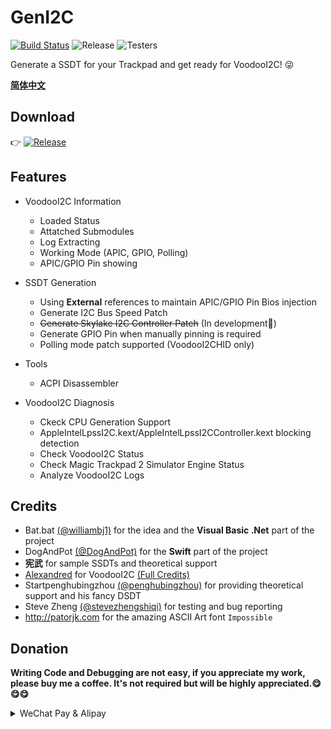 # GenI2C

[![Build Status](https://dev.azure.com/UndefinedSS/GenI2C/_apis/build/status/williambj1.GenI2C?branchName=master)](https://dev.azure.com/UndefinedSS/GenI2C/_build/latest?definitionId=1&branchName=master)
![Release](https://img.shields.io/github/release/williambj1/GenI2C.svg)
![Testers](https://img.shields.io/badge/Testers-Welcome-brightgreen.svg)

Generate a SSDT for your Trackpad and get ready for VoodooI2C! 😜

**[简体中文](https://github.com/williambj1/GenI2C/wiki/Readme-CN)**

## Download

👉 [![Release](https://img.shields.io/github/release/williambj1/GenI2C.svg)](https://github.com/williambj1/GenI2C/releases)

## Features

- VoodooI2C Information
  - Loaded Status
  - Attatched Submodules
  - Log Extracting
  - Working Mode (APIC, GPIO, Polling)
  - APIC/GPIO Pin showing

- SSDT Generation
  - Using **External** references to maintain APIC/GPIO Pin Bios injection
  - Generate I2C Bus Speed Patch
  - ~~Generate Skylake I2C Controller Patch~~ (In development🚧)
  - Generate GPIO Pin when manually pinning is required
  - Polling mode patch supported (VoodooI2CHID only)

- Tools
  - ACPI Disassembler

- VoodooI2C Diagnosis
  - Ckeck CPU Generation Support
  - AppleIntelLpssI2C.kext/AppleIntelLpssI2CController.kext blocking detection
  - Check VoodooI2C Status
  - Check Magic Trackpad 2 Simulator Engine Status
  - Analyze VoodooI2C Logs

## Credits

- Bat.bat [(@williambj1)](https://github.com/williambj1) for the idea and the **Visual Basic .Net** part of the project
- DogAndPot [(@DogAndPot)](https://github.com/DogAndPot) for the **Swift** part of the project
- **宪武** for sample SSDTs and theoretical support
- [Alexandred](https://github.com/alexandred) for VoodooI2C [(Full Credits)](https://voodooi2c.github.io/#Credits%20and%20Acknowledgments/Credits%20and%20Acknowledgments)
- Startpenghubingzhou [(@penghubingzhou)](https://github.com/penghubingzhou) for providing theoretical support and his fancy DSDT
- Steve Zheng [(@stevezhengshiqi)](https://github.com/stevezhengshiqi) for testing and bug reporting
- http://patorjk.com for the amazing ASCII Art font `Impossible`

## Donation

**Writing Code and Debugging are not easy, if you appreciate my work, please buy me a coffee. It's not required but will be highly appreciated.😋😋😋**

<details>
<summary>WeChat Pay & Alipay</summary>
<img src="https://raw.githubusercontent.com/williambj1/GenI2C/Doc/img/Donation/DAPWP.jpg" align=center>
<img src="https://raw.githubusercontent.com/williambj1/GenI2C/Doc/img/Donation/DAPAP.jpg" align=center>
</details>
